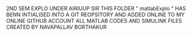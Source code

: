 2ND SEM EXPLO UNDER AIRIUUP SIR
THIS FOLDER " matlabExplo " HAS BENN INTIALISED INTO A GIT REOPSITORY  AND ADDED ONLINE TO MY ONLINE GITHUB ACCOUNT
ALL MATLAB CODES AND SIMULINK FILES CREATED BY NAVAPALLAV BORTHAKUR
